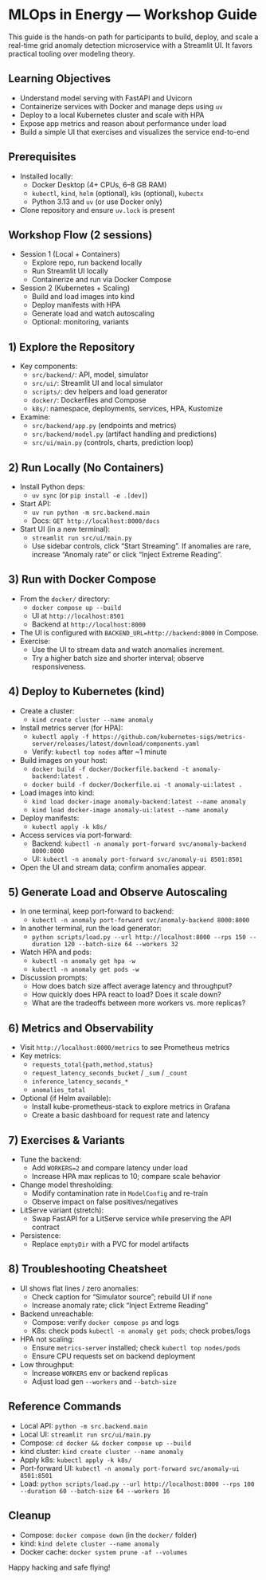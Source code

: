 # MLOps in Energy — Workshop Guide

This guide is the hands-on path for participants to build, deploy, and scale a real-time grid anomaly detection microservice with a Streamlit UI. It favors practical tooling over modeling theory.

## Learning Objectives
- Understand model serving with FastAPI and Uvicorn
- Containerize services with Docker and manage deps using `uv`
- Deploy to a local Kubernetes cluster and scale with HPA
- Expose app metrics and reason about performance under load
- Build a simple UI that exercises and visualizes the service end-to-end

## Prerequisites
- Installed locally:
  - Docker Desktop (4+ CPUs, 6–8 GB RAM)
  - `kubectl`, `kind`, `helm` (optional), `k9s` (optional), `kubectx`
  - Python 3.13 and `uv` (or use Docker only)
- Clone repository and ensure `uv.lock` is present

## Workshop Flow (2 sessions)
- Session 1 (Local + Containers)
  - Explore repo, run backend locally
  - Run Streamlit UI locally
  - Containerize and run via Docker Compose
- Session 2 (Kubernetes + Scaling)
  - Build and load images into kind
  - Deploy manifests with HPA
  - Generate load and watch autoscaling
  - Optional: monitoring, variants

## 1) Explore the Repository
- Key components:
  - `src/backend/`: API, model, simulator
  - `src/ui/`: Streamlit UI and local simulator
  - `scripts/`: dev helpers and load generator
  - `docker/`: Dockerfiles and Compose
  - `k8s/`: namespace, deployments, services, HPA, Kustomize
- Examine:
  - `src/backend/app.py` (endpoints and metrics)
  - `src/backend/model.py` (artifact handling and predictions)
  - `src/ui/main.py` (controls, charts, prediction loop)

## 2) Run Locally (No Containers)
- Install Python deps:
  - `uv sync` (or `pip install -e .[dev]`)
- Start API:
  - `uv run python -m src.backend.main`
  - Docs: `GET http://localhost:8000/docs`
- Start UI (in a new terminal):
  - `streamlit run src/ui/main.py`
  - Use sidebar controls, click “Start Streaming”. If anomalies are rare, increase “Anomaly rate” or click “Inject Extreme Reading”.

## 3) Run with Docker Compose
- From the `docker/` directory:
  - `docker compose up --build`
  - UI at `http://localhost:8501`
  - Backend at `http://localhost:8000`
- The UI is configured with `BACKEND_URL=http://backend:8000` in Compose.
- Exercise:
  - Use the UI to stream data and watch anomalies increment.
  - Try a higher batch size and shorter interval; observe responsiveness.

## 4) Deploy to Kubernetes (kind)
- Create a cluster:
  - `kind create cluster --name anomaly`
- Install metrics server (for HPA):
  - `kubectl apply -f https://github.com/kubernetes-sigs/metrics-server/releases/latest/download/components.yaml`
  - Verify: `kubectl top nodes` after ~1 minute
- Build images on your host:
  - `docker build -f docker/Dockerfile.backend -t anomaly-backend:latest .`
  - `docker build -f docker/Dockerfile.ui -t anomaly-ui:latest .`
- Load images into kind:
  - `kind load docker-image anomaly-backend:latest --name anomaly`
  - `kind load docker-image anomaly-ui:latest --name anomaly`
- Deploy manifests:
  - `kubectl apply -k k8s/`
- Access services via port-forward:
  - Backend: `kubectl -n anomaly port-forward svc/anomaly-backend 8000:8000`
  - UI: `kubectl -n anomaly port-forward svc/anomaly-ui 8501:8501`
- Open the UI and stream data; confirm anomalies appear.

## 5) Generate Load and Observe Autoscaling
- In one terminal, keep port-forward to backend:
  - `kubectl -n anomaly port-forward svc/anomaly-backend 8000:8000`
- In another terminal, run the load generator:
  - `python scripts/load.py --url http://localhost:8000 --rps 150 --duration 120 --batch-size 64 --workers 32`
- Watch HPA and pods:
  - `kubectl -n anomaly get hpa -w`
  - `kubectl -n anomaly get pods -w`
- Discussion prompts:
  - How does batch size affect average latency and throughput?
  - How quickly does HPA react to load? Does it scale down?
  - What are the tradeoffs between more workers vs. more replicas?

## 6) Metrics and Observability
- Visit `http://localhost:8000/metrics` to see Prometheus metrics
- Key metrics:
  - `requests_total{path,method,status}`
  - `request_latency_seconds_bucket` / `_sum` / `_count`
  - `inference_latency_seconds_*`
  - `anomalies_total`
- Optional (if Helm available):
  - Install kube-prometheus-stack to explore metrics in Grafana
  - Create a basic dashboard for request rate and latency

## 7) Exercises & Variants
- Tune the backend:
  - Add `WORKERS=2` and compare latency under load
  - Increase HPA max replicas to 10; compare scale behavior
- Change model thresholding:
  - Modify contamination rate in `ModelConfig` and re-train
  - Observe impact on false positives/negatives
- LitServe variant (stretch):
  - Swap FastAPI for a LitServe service while preserving the API contract
- Persistence:
  - Replace `emptyDir` with a PVC for model artifacts

## 8) Troubleshooting Cheatsheet
- UI shows flat lines / zero anomalies:
  - Check caption for “Simulator source”; rebuild UI if `none`
  - Increase anomaly rate; click “Inject Extreme Reading”
- Backend unreachable:
  - Compose: verify `docker compose ps` and logs
  - K8s: check pods `kubectl -n anomaly get pods`; check probes/logs
- HPA not scaling:
  - Ensure `metrics-server` installed; check `kubectl top nodes/pods`
  - Ensure CPU requests set on backend deployment
- Low throughput:
  - Increase `WORKERS` env or backend replicas
  - Adjust load gen `--workers` and `--batch-size`

## Reference Commands
- Local API: `python -m src.backend.main`
- Local UI: `streamlit run src/ui/main.py`
- Compose: `cd docker && docker compose up --build`
- kind cluster: `kind create cluster --name anomaly`
- Apply k8s: `kubectl apply -k k8s/`
- Port-forward UI: `kubectl -n anomaly port-forward svc/anomaly-ui 8501:8501`
- Load: `python scripts/load.py --url http://localhost:8000 --rps 100 --duration 60 --batch-size 64 --workers 16`

## Cleanup
- Compose: `docker compose down` (in the `docker/` folder)
- kind: `kind delete cluster --name anomaly`
- Docker cache: `docker system prune -af --volumes`

Happy hacking and safe flying!

